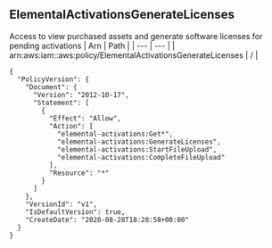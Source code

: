 
## ElementalActivationsGenerateLicenses
Access to view purchased assets and generate software licenses for pending activations
| Arn | Path |
| --- | --- |
| arn:aws:iam::aws:policy/ElementalActivationsGenerateLicenses | / |
```
{
  "PolicyVersion": {
    "Document": {
      "Version": "2012-10-17",
      "Statement": [
        {
          "Effect": "Allow",
          "Action": [
            "elemental-activations:Get*",
            "elemental-activations:GenerateLicenses",
            "elemental-activations:StartFileUpload",
            "elemental-activations:CompleteFileUpload"
          ],
          "Resource": "*"
        }
      ]
    },
    "VersionId": "v1",
    "IsDefaultVersion": true,
    "CreateDate": "2020-08-28T18:28:58+00:00"
  }
}
```
